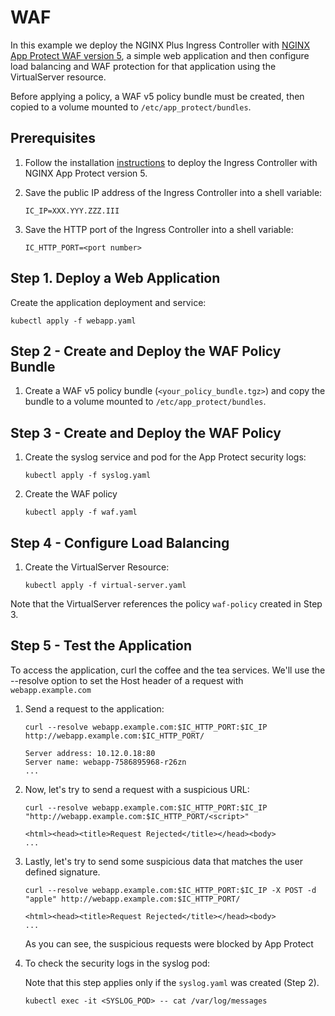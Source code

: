 # WAF

In this example we deploy the NGINX Plus Ingress Controller with [NGINX App
Protect WAF version 5](https://www.nginx.com/products/nginx-app-protect/), a simple web application and then configure load balancing
and WAF protection for that application using the VirtualServer resource.

Before applying a policy, a WAF v5 policy bundle must be created, then copied to a volume mounted to `/etc/app_protect/bundles`.

## Prerequisites

1. Follow the installation [instructions](https://docs.nginx.com/nginx-ingress-controller/installation) to deploy the
   Ingress Controller with NGINX App Protect version 5.

1. Save the public IP address of the Ingress Controller into a shell variable:

    ```console
    IC_IP=XXX.YYY.ZZZ.III
    ```

1. Save the HTTP port of the Ingress Controller into a shell variable:

    ```console
    IC_HTTP_PORT=<port number>
    ```

## Step 1. Deploy a Web Application

Create the application deployment and service:

```console
kubectl apply -f webapp.yaml
```

## Step 2 - Create and Deploy the WAF Policy Bundle

1. Create a WAF v5 policy bundle (`<your_policy_bundle.tgz>`) and copy the bundle to a volume mounted to `/etc/app_protect/bundles`.

## Step 3 - Create and Deploy the WAF Policy

1. Create the syslog service and pod for the App Protect security logs:

    ```console
    kubectl apply -f syslog.yaml
    ```

1. Create the WAF policy

    ```console
    kubectl apply -f waf.yaml
    ```

## Step 4 - Configure Load Balancing

1. Create the VirtualServer Resource:

    ```console
    kubectl apply -f virtual-server.yaml
    ```

Note that the VirtualServer references the policy `waf-policy` created in Step 3.

## Step 5 - Test the Application

To access the application, curl the coffee and the tea services. We'll use the --resolve option to set the Host header
of a request with `webapp.example.com`

1. Send a request to the application:

    ```console
    curl --resolve webapp.example.com:$IC_HTTP_PORT:$IC_IP http://webapp.example.com:$IC_HTTP_PORT/
    ```

    ```text
    Server address: 10.12.0.18:80
    Server name: webapp-7586895968-r26zn
    ...
    ```

1. Now, let's try to send a request with a suspicious URL:

    ```console
    curl --resolve webapp.example.com:$IC_HTTP_PORT:$IC_IP "http://webapp.example.com:$IC_HTTP_PORT/<script>"
    ```

    ```text
    <html><head><title>Request Rejected</title></head><body>
    ...
    ```

1. Lastly, let's try to send some suspicious data that matches the user defined signature.

    ```console
    curl --resolve webapp.example.com:$IC_HTTP_PORT:$IC_IP -X POST -d "apple" http://webapp.example.com:$IC_HTTP_PORT/
    ```

    ```text
    <html><head><title>Request Rejected</title></head><body>
    ...
    ```

    As you can see, the suspicious requests were blocked by App Protect

1. To check the security logs in the syslog pod:

    Note that this step applies only if the `syslog.yaml` was created (Step 2).

    ```console
    kubectl exec -it <SYSLOG_POD> -- cat /var/log/messages
    ```
